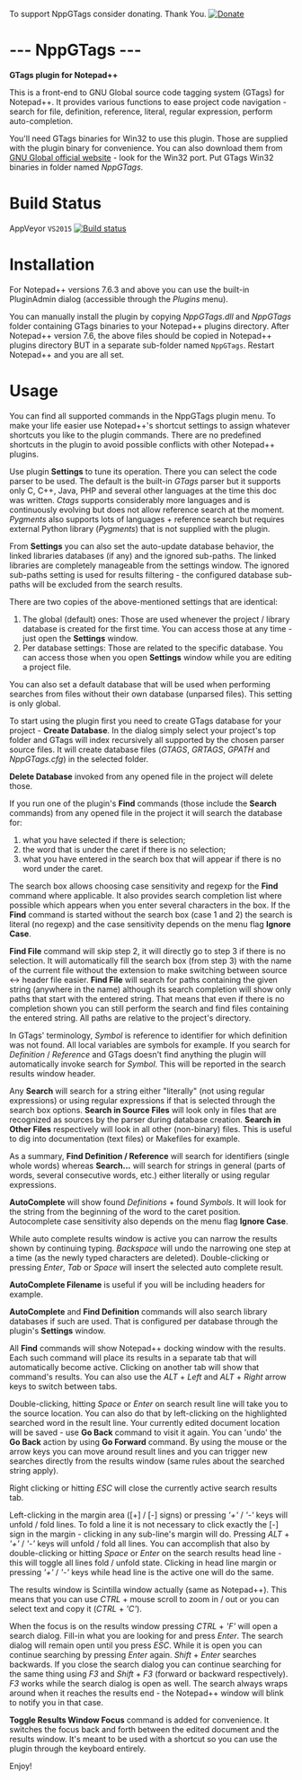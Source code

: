 To support NppGTags consider donating. Thank You.
[![Donate](https://img.shields.io/badge/Donate-PayPal-green.svg)](https://paypal.me/pnedev)


**--- NppGTags ---**
======================
**GTags plugin for Notepad++**

This is a front-end to GNU Global source code tagging system (GTags) for Notepad++. It provides various functions to ease project code navigation - search for file, definition, reference, literal, regular expression, perform auto-completion.

You'll need GTags binaries for Win32 to use this plugin. Those are supplied with the plugin binary for convenience.
You can also download them from [GNU Global official website](http://www.gnu.org/software/global/global.html) - look for the Win32 port. Put GTags Win32 binaries in folder named *NppGTags*.


**Build Status**
======================

AppVeyor `VS2015`  [![Build status](https://ci.appveyor.com/api/projects/status/b4aam50a4q2vacd7?svg=true)](https://ci.appveyor.com/project/pnedev/nppgtags)


**Installation**
======================

For Notepad++ versions 7.6.3 and above you can use the built-in PluginAdmin dialog (accessible through the *Plugins* menu).

You can manually install the plugin by copying *NppGTags.dll* and *NppGTags* folder containing GTags binaries to your Notepad++ plugins directory.
After Notepad++ version 7.6, the above files should be copied in Notepad++ plugins directory BUT in a separate sub-folder named `NppGTags`.
Restart Notepad++ and you are all set.


**Usage**
======================

You can find all supported commands in the NppGTags plugin menu.
To make your life easier use Notepad++'s shortcut settings to assign whatever shortcuts you like to the plugin commands. There are no predefined shortcuts in the plugin to avoid possible conflicts with other Notepad++ plugins.

Use plugin **Settings** to tune its operation.
There you can select the code parser to be used.
The default is the built-in *GTags* parser but it supports only C, C++, Java, PHP and several other languages at the time this doc was written.
*Ctags* supports considerably more languages and is continuously evolving but does not allow reference search at the moment.
*Pygments* also supports lots of languages + reference search but requires external Python library (*Pygments*) that is not supplied with the plugin.

From **Settings** you can also set the auto-update database behavior, the linked libraries databases (if any) and the ignored sub-paths. The linked libraries are completely manageable from the settings window. The ignored sub-paths setting is used for results filtering - the configured database sub-paths will be excluded from the search results.

There are two copies of the above-mentioned settings that are identical:

1. The global (default) ones: Those are used whenever the project / library database is created for the first time. You can access those at any time - just open the **Settings** window.
2. Per database settings: Those are related to the specific database. You can access those when you open **Settings** window while you are editing a project file.

You can also set a default database that will be used when performing searches from files without their own database (unparsed files). This setting is only global.


To start using the plugin first you need to create GTags database for your project - **Create Database**.
In the dialog simply select your project's top folder and GTags will index recursively all supported by the chosen parser source files. It will create database files (*GTAGS*, *GRTAGS*, *GPATH* and *NppGTags.cfg*) in the selected folder.

**Delete Database** invoked from any opened file in the project will delete those.

If you run one of the plugin's **Find** commands (those include the **Search** commands) from any opened file in the project it will search the database for:

1. what you have selected if there is selection;
2. the word that is under the caret if there is no selection;
3. what you have entered in the search box that will appear if there is no word under the caret.


The search box allows choosing case sensitivity and regexp for the **Find** command where applicable.
It also provides search completion list where possible which appears when you enter several characters in the box.
If the **Find** command is started without the search box (case 1 and 2) the search is literal (no regexp) and the case sensitivity depends on the menu flag **Ignore Case**.

**Find File** command will skip step 2, it will directly go to step 3 if there is no selection.
It will automatically fill the search box (from step 3) with the name of the current file without the extension to make switching between source <-> header file easier.
**Find File** will search for paths containing the given string (anywhere in the name) although its search completion will show only paths that start with the entered string. That means that even if there is no completion shown you can still perform the search and find files containing the entered string.
All paths are relative to the project's directory.

In GTags' terminology, *Symbol* is reference to identifier for which definition was not found. All local variables are symbols for example.
If you search for *Definition* / *Reference* and GTags doesn't find anything the plugin will automatically invoke search for *Symbol*. This will be reported in the search results window header.

Any **Search** will search for a string either "literally" (not using regular expressions) or using regular expressions if that is selected through the search box options.
**Search in Source Files** will look only in files that are recognized as sources by the parser during database creation.
**Search in Other Files** respectively will look in all other (non-binary) files. This is useful to dig into documentation (text files) or Makefiles for example.

As a summary, **Find Definition / Reference** will search for identifiers (single whole words) whereas **Search...** will search for strings in general (parts of words, several consecutive words, etc.) either literally or using regular expressions.

**AutoComplete** will show found *Definitions* + found *Symbols*. It will look for the string from the beginning of the word to the caret position.
Autocomplete case sensitivity also depends on the menu flag **Ignore Case**.

While auto complete results window is active you can narrow the results shown by continuing typing.
*Backspace* will undo the narrowing one step at a time (as the newly typed characters are deleted).
Double-clicking or pressing *Enter*, *Tab* or *Space* will insert the selected auto complete result.

**AutoComplete Filename** is useful if you will be including headers for example.

**AutoComplete** and **Find Definition** commands will also search library databases if such are used. That is configured per database through the plugin's **Settings** window.

All **Find** commands will show Notepad++ docking window with the results.
Each such command will place its results in a separate tab that will automatically become active.
Clicking on another tab will show that command's results. You can also use the *ALT* + *Left* and *ALT* + *Right* arrow keys to switch between tabs.

Double-clicking, hitting *Space* or *Enter* on search result line will take you to the source location. You can also do that by left-clicking on the highlighted searched word in the result line. Your currently edited document location will be saved - use **Go Back** command to visit it again. You can 'undo' the **Go Back** action by using **Go Forward** command.
By using the mouse or the arrow keys you can move around result lines and you can trigger new searches directly from the results window
(same rules about the searched string apply).

Right clicking or hitting *ESC* will close the currently active search results tab.

Left-clicking in the margin area ([+] / [-] signs) or pressing *'+'* / *'-'* keys will unfold / fold lines. To fold a line it is not necessary to click exactly the [-] sign in the margin - clicking in any sub-line's margin will do. Pressing *ALT* + *'+'* / *'-'* keys will unfold / fold all lines.
You can accomplish that also by double-clicking or hitting *Space* or *Enter* on the search results head line - this will toggle all lines fold / unfold state.
Clicking in head line margin or pressing *'+'* / *'-'* keys while head line is the active one will do the same.

The results window is Scintilla window actually (same as Notepad++). This means that you can use *CTRL* + mouse scroll to zoom in / out or you can select text and copy it (*CTRL* + *'C'*).

When the focus is on the results window pressing *CTRL* + *'F'* will open a search dialog. Fill-in what you are looking for and press *Enter*. The search dialog will remain open until you press *ESC*. While it is open you can continue searching by pressing *Enter* again. *Shift* + *Enter* searches backwards. If you close the search dialog you can continue searching for the same thing using *F3* and *Shift* + *F3* (forward or backward respectively). *F3* works while the search dialog is open as well. The search always wraps around when it reaches the results end - the Notepad++ window will blink to notify you in that case.

**Toggle Results Window Focus** command is added for convenience. It switches the focus back and forth between the edited document and the results window. It's meant to be used with a shortcut so you can use the plugin through the keyboard entirely.

Enjoy!

